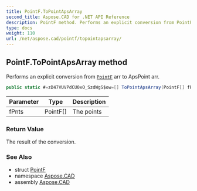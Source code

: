 ```yaml
---
title: PointF.ToPointApsArray
second_title: Aspose.CAD for .NET API Reference
description: PointF method. Performs an explicit conversion from PointF arr to ApsPoint arr
type: docs
weight: 110
url: /net/aspose.cad/pointf/topointapsarray/
---
```

## PointF.ToPointApsArray method

Performs an explicit conversion from [`PointF`](../) arr to ApsPoint arr.

```csharp
public static #=zD47VUVPdCU0xO_SzdWgS$ow=[] ToPointApsArray(PointF[] fPnts)
```

| Parameter | Type | Description |
| --- | --- | --- |
| fPnts | PointF[] | The points |

### Return Value

The result of the conversion.

### See Also

* struct [PointF](../)
* namespace [Aspose.CAD](../../../aspose.cad/)
* assembly [Aspose.CAD](../../../)


